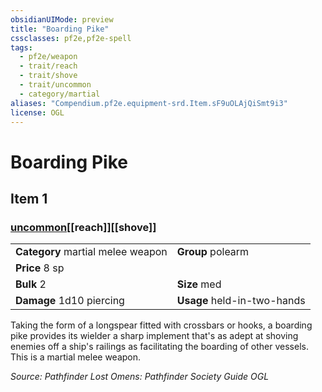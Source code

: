 ```yaml
---
obsidianUIMode: preview
title: "Boarding Pike"
cssclasses: pf2e,pf2e-spell
tags:
  - pf2e/weapon
  - trait/reach
  - trait/shove
  - trait/uncommon
  - category/martial
aliases: "Compendium.pf2e.equipment-srd.Item.sF9uOLAjQiSmt9i3"
license: OGL
---
```

# Boarding Pike
## Item 1
### [uncommon](uncommon "Uncommon Rarity Trait")[[reach]][[shove]]

|  |  |
| -- | -- |
| **Category** martial melee weapon | **Group** polearm |
| **Price** 8 sp |  |
| **Bulk** 2 | **Size** med |
| **Damage** 1d10 piercing  | **Usage** held-in-two-hands |



Taking the form of a longspear fitted with crossbars or hooks, a boarding pike provides its wielder a sharp implement that's as adept at shoving enemies off a ship's railings as facilitating the boarding of other vessels. This is a martial melee weapon.

*Source: Pathfinder Lost Omens: Pathfinder Society Guide*
*OGL*